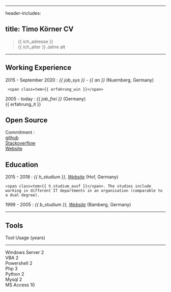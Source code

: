 
---
header-includes: <script src="../js.js" id= spr data-name="en"></script> <link rel="stylesheet" href="../style.css">

title: Timo Körner CV
---

> <span class=tem>{{ ich_adresse }}</span>  
> <span class=tem>{{ ich_alter }}</span> Jahre alt

---------------------------------

Working Experience
--------------------

2015 - September 2020
:   *<span class=tem>{{ job_sys }}</span> - <span class=tem>{{ an }}</span>*
    (Nuernberg, Germany)

     <span class=tem>{{ erfahrung_win }}</span>

2005 - today
:   *<span class=tem>{{ job_frei }}</span>*
    (Germany)  
    <span class=tem>{{ erfahrung_it }}</span>

Open Source
--------------------
Commitment
:     
    [github](https://github.com/tik9)  
    [Stackoverflow](https://stackoverflow.com/users/1705829/timo)  
    [Website](https://tik9.github.io/cv/)

Education
----------

2015 - 2018
:   *<span class=tem>{{ h_studium }}</span>, [Website](https://www.verwaltungsinformatiker.de)*
    (Hof, Germany)

    <span class=tem>{{ h_studium_ausf }}</span>. The studies include working in different IT departments in an organisation (comparable to a dual degree).

1999 - 2005
:   *<span class=tem>{{ b_studium }}</span>, [Website](https://www.uni-bamberg.de)* (Bamberg, Germany)

----

Tools
--------------------


Tool           Usage (years)
-----          -------------- 
Windows Server  2           
VBA             2           
Powershell      2           
Php             3           
Python          2           
Mysql           2          
MS Access       10           

